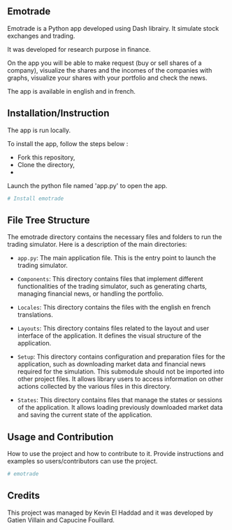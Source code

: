 ## Emotrade

Emotrade is a Python app developed using Dash librairy. It simulate stock exchanges and trading.

It was developed for research purpose in finance. 

On the app you will be able to make request (buy or sell shares of a company), visualize the shares and the incomes of the companies with graphs, visualize your shares with your portfolio and check the news. 

The app is available in english and in french. 

## Installation/Instruction

The app is run locally. 

To install the app, follow the steps below :
- Fork this repository,
- Clone the directory,
-

Launch the python file named 'app.py' to open the app. 

```bash
# Install emotrade
```

## File Tree Structure

The emotrade directory contains the necessary files and folders to run the trading simulator. Here is a description of the main directories:

- `app.py`: The main application file. This is the entry point to launch the trading simulator.

- `Components`: This directory contains files that implement different functionalities of the trading simulator, such as generating charts, managing financial news, or handling the portfolio.

- `Locales`: This directory contains the files with the english en french translations. 

- `Layouts`: This directory contains files related to the layout and user interface of the application. It defines the visual structure of the application.

- `Setup`: This directory contains configuration and preparation files for the application, such as downloading market data and financial news required for the simulation. This submodule should not be imported into other project files. It allows library users to access information on other actions collected by the various files in this directory.

- `States`: This directory contains files that manage the states or sessions of the application. It allows loading previously downloaded market data and saving the current state of the application.

## Usage and Contribution

How to use the project and how to contribute to it.
Provide instructions and examples so users/contributors can use the project.

```python
# emotrade
```

## Credits

This project was managed by Kevin El Haddad and it was developed by Gatien Villain and Capucine Fouillard. 